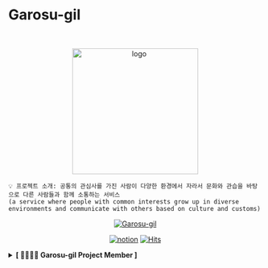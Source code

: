 # Garosu-gil

<br />
<p align="center">
  <img src="https://user-images.githubusercontent.com/81291090/194049853-df1e6fca-482b-4847-91ca-c5aac51d81b9.png" alt="logo" width="250px" />
</p>

```
💡 프로젝트 소개: 공통의 관심사를 가진 사람이 다양한 환경에서 자라서 문화와 관습을 바탕으로 다른 사람들과 함께 소통하는 서비스
(a service where people with common interests grow up in diverse environments and communicate with others based on culture and customs)
```

<div align=center>

[![Garosu-gil](https://img.shields.io/badge/Garosu--gil-Garosu--gil-red)](https://prose-club.notion.site/2022-SW-5e363587ff7d4f948408b50c7731b9c4)

[![notion](https://img.shields.io/badge/notion-notion-white?style=flat-square&logo=notion&logoColor=white&link=https://prose-club.notion.site/2022-SW-5e363587ff7d4f948408b50c7731b9c4)](https://prose-club.notion.site/2022-SW-5e363587ff7d4f948408b50c7731b9c4)
[![Hits](https://hits.seeyoufarm.com/api/count/incr/badge.svg?url=https%3A%2F%2Fgithub.com%2FGarosu-gil&count_bg=%230200FB&title_bg=%23555555&icon=github.svg&icon_color=%23E7E7E7&title=hits&edge_flat=false)](https://github.com/Garosu-gil)

</div>

<details>
<summary><b>[ 👨‍👩‍👦‍👦 Garosu-gil Project Member ]</b> </summary>
<div markdown="1">

<details>
<summary>🧑🏻‍💻 Team Developer 👩🏻‍💻 </summary>
<div class="Team-developer">

| ![hyeongrok7874](https://images.weserv.nl/?url=https://avatars.githubusercontent.com/u/80103328?v=4"?v=4&h=250&w=250&fit=cover&mask=circle&maxage=7d) | ![baejin1018](https://images.weserv.nl/?url=https://avatars.githubusercontent.com/u/81845425?v=4"?v=4&h=250&w=250&fit=cover&mask=circle&maxage=7"d) | ![skmn3](https://images.weserv.nl/?url=https://avatars.githubusercontent.com/u/81291090?v=4"?v=4&h=250&w=250&fit=cover&mask=circle&maxage=7d) | ![over1234](https://images.weserv.nl/?url=https://avatars.githubusercontent.com/u/80248568?v=4"?v=4&h=250&w=250&fit=cover&mask=circle&maxage=7d) |
|:----------------------------------------------------------------------------------------------------------------------------------------------:|:----------------------------------------------------------------------------------------------------------------------------------------------:|:----------------------------------------------------------------------------------------------------------------------------------------------:|:----------------------------------------------------------------------------------------------------------------------------------------------:|
|                                                      [김형록](https://github.com/hyeongrok7874)                                                      |                                                        [배진영](https://github.com/baejin1018)                                                        |                                                        [박상진](https://github.com/skmn3)         |                                                        [정현우](https://github.com/over1234)

</div>
</details>

<details>
<summary>🖥 Web Frontend Developer 🖥</summary>
<div class="web-frontend-developer">

| ![hyeongrok7874](https://images.weserv.nl/?url=https://avatars.githubusercontent.com/u/80103328?v=4"?v=4&h=250&w=250&fit=cover&mask=circle&maxage=7d) | ![baejin1018](https://images.weserv.nl/?url=https://avatars.githubusercontent.com/u/81845425?v=4"?v=4&h=250&w=250&fit=cover&mask=circle&maxage=7d) |
|:----------------------------------------------------------------------------------------------------------------------------------------------:|:----------------------------------------------------------------------------------------------------------------------------------------------:|
|                                                      [김형록](https://github.com/hyeongrok7874)                                                      |                                                        [배진영](https://github.com/baejin1018)                                                        |
</div>
</details>

<details>
<summary>⌨️ Backend Developer ⌨️</summary>
<div class="Backend-developer">

| ![skmn3](https://images.weserv.nl/?url=https://avatars.githubusercontent.com/u/81291090?s=400&v=4"?v=4&h=250&w=250&fit=cover&mask=circle&maxage=7d) | ![over1234](https://images.weserv.nl/?url=https://avatars.githubusercontent.com/u/80248568?v=4"?v=4&h=250&w=250&fit=cover&mask=circle&maxage=7d) |
|:----------------------------------------------------------------------------------------------------------------------------------------------:|:----------------------------------------------------------------------------------------------------------------------------------------------:|
|                                                      [박상진](https://github.com/skmn3)                                                      |                                                        [정현우](https://github.com/over1234)                                                        |

</div>
</details>
